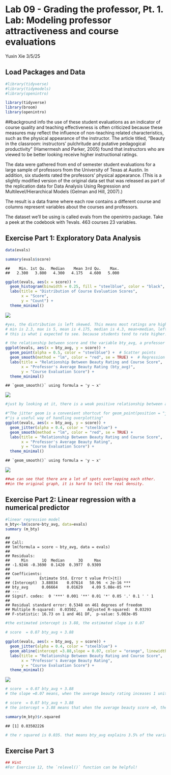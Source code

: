 Lab 09 - Grading the professor, Pt. 1. Lab: Modeling professor
attractiveness and course evaluations
================
Yuxin Xie
3/5/25

## Load Packages and Data

``` r
#library(tidyverse) 
#library(tidymodels)
#library(openintro)

library(tidyverse)
library(broom)
library(openintro)
```

\##background info the use of these student evaluations as an indicator
of course quality and teaching effectiveness is often criticized because
these measures may reflect the influence of non-teaching related
characteristics, such as the physical appearance of the instructor. The
article titled, “Beauty in the classroom: instructors’ pulchritude and
putative pedagogical productivity” (Hamermesh and Parker, 2005) found
that instructors who are viewed to be better looking receive higher
instructional ratings.

The data were gathered from end of semester student evaluations for a
large sample of professors from the University of Texas at Austin. In
addition, six students rated the professors’ physical appearance. (This
is a slightly modified version of the original data set that was
released as part of the replication data for Data Analysis Using
Regression and Multilevel/Hierarchical Models (Gelman and Hill, 2007).)

The result is a data frame where each row contains a different course
and columns represent variables about the courses and professors.

The dataset we’ll be using is called evals from the openintro package.
Take a peek at the codebook with ?evals. 463 courses 23 variables.

## Exercise Part 1: Exploratory Data Analysis

``` r
data(evals)

summary(evals$score)
```

    ##    Min. 1st Qu.  Median    Mean 3rd Qu.    Max. 
    ##   2.300   3.800   4.300   4.175   4.600   5.000

``` r
ggplot(evals, aes(x = score)) +
  geom_histogram(binwidth = 0.25, fill = "steelblue", color = "black", alpha = 0.7) +
  labs(title = "Distribution of Course Evaluation Scores",
       x = "Score",
       y = "Count") +
  theme_minimal()
```

![](lab-09_files/figure-gfm/1-1.png)<!-- -->

``` r
#yes, the distribution is left skewed. This means most ratings are high, with a small number of lower ratings. 
# min is 2.3, max is 5, mean is 4.175, median is 4.3, mean<median, left skewed
# this is what i expected to see. because students tend to rate higher. 
```

``` r
# the relationship between score and the variable bty_avg, a professor’s average beauty rating.
ggplot(evals, aes(x = bty_avg, y = score)) +
  geom_point(alpha = 0.5, color = "steelblue") +  # Scatter points
  geom_smooth(method = "lm", color = "red", se = TRUE) +  # Regression line
  labs(title = "Relationship Between Beauty Rating and Course Score",
       x = "Professor's Average Beauty Rating (bty_avg)",
       y = "Course Evaluation Score") +
  theme_minimal()
```

    ## `geom_smooth()` using formula = 'y ~ x'

![](lab-09_files/figure-gfm/2-1.png)<!-- -->

``` r
#just by looking at it, there is a weak positive relationship between average beauty rating and score. 
```

``` r
#"The jitter geom is a convenient shortcut for geom_point(position = "jitter"). It adds a small amount of random variation to the location of each point."
#"is a useful way of handling overplotting"
ggplot(evals, aes(x = bty_avg, y = score)) +
  geom_jitter(alpha = 0.4, color = "steelblue") +  
  geom_smooth(method = "lm", color = "red", se = TRUE) + 
  labs(title = "Relationship Between Beauty Rating and Course Score",
       x = "Professor's Average Beauty Rating",
       y = "Course Evaluation Score") +
  theme_minimal()
```

    ## `geom_smooth()` using formula = 'y ~ x'

![](lab-09_files/figure-gfm/3-1.png)<!-- -->

``` r
##we can see that there are a lot of spots overlapping each other. 
##in the original graph, it is hard to tell the real density. 
```

## Exercise Part 2: Linear regression with a numerical predictor

``` r
#linear regression model 
m_bty<-lm(score~bty_avg, data=evals)
summary (m_bty)
```

    ## 
    ## Call:
    ## lm(formula = score ~ bty_avg, data = evals)
    ## 
    ## Residuals:
    ##     Min      1Q  Median      3Q     Max 
    ## -1.9246 -0.3690  0.1420  0.3977  0.9309 
    ## 
    ## Coefficients:
    ##             Estimate Std. Error t value Pr(>|t|)    
    ## (Intercept)  3.88034    0.07614   50.96  < 2e-16 ***
    ## bty_avg      0.06664    0.01629    4.09 5.08e-05 ***
    ## ---
    ## Signif. codes:  0 '***' 0.001 '**' 0.01 '*' 0.05 '.' 0.1 ' ' 1
    ## 
    ## Residual standard error: 0.5348 on 461 degrees of freedom
    ## Multiple R-squared:  0.03502,    Adjusted R-squared:  0.03293 
    ## F-statistic: 16.73 on 1 and 461 DF,  p-value: 5.083e-05

``` r
#the estimated intercept is 3.88, the estimated slope is 0.07

# score  = 0.07 bty_avg + 3.88
```

``` r
ggplot(evals, aes(x = bty_avg, y = score)) +
  geom_jitter(alpha = 0.4, color = "steelblue") +  
  geom_abline(intercept =3.88,slope = 0.07, color = "orange", linewidth = 1.5) + 
  labs(title = "Relationship Between Beauty Rating and Course Score",
       x = "Professor's Average Beauty Rating",
       y = "Course Evaluation Score") +
  theme_minimal()
```

![](lab-09_files/figure-gfm/5-1.png)<!-- -->

``` r
# score  = 0.07 bty_avg + 3.88
# the slope =0.07 means, when the average beauty rating inceases 1 unit, the rating score expected to increase 0.07 units. 
```

``` r
# score  = 0.07 bty_avg + 3.88
# the intercept = 3.88 means that when the average beauty score =0, the course rating score expected to be 3.88. In this case, a beauty rating of 0 is not realistic. 
```

``` r
summary(m_bty)$r.squared
```

    ## [1] 0.03502226

``` r
# the r squared is 0.035. that means bty_avg explains 3.5% of the variability in course evaluation scores. 96.5% of the course rating scores are due to some other factors. 
```

## Exercise Part 3

``` r
## Hint
#For Exercise 12, the `relevel()` function can be helpful!
```
